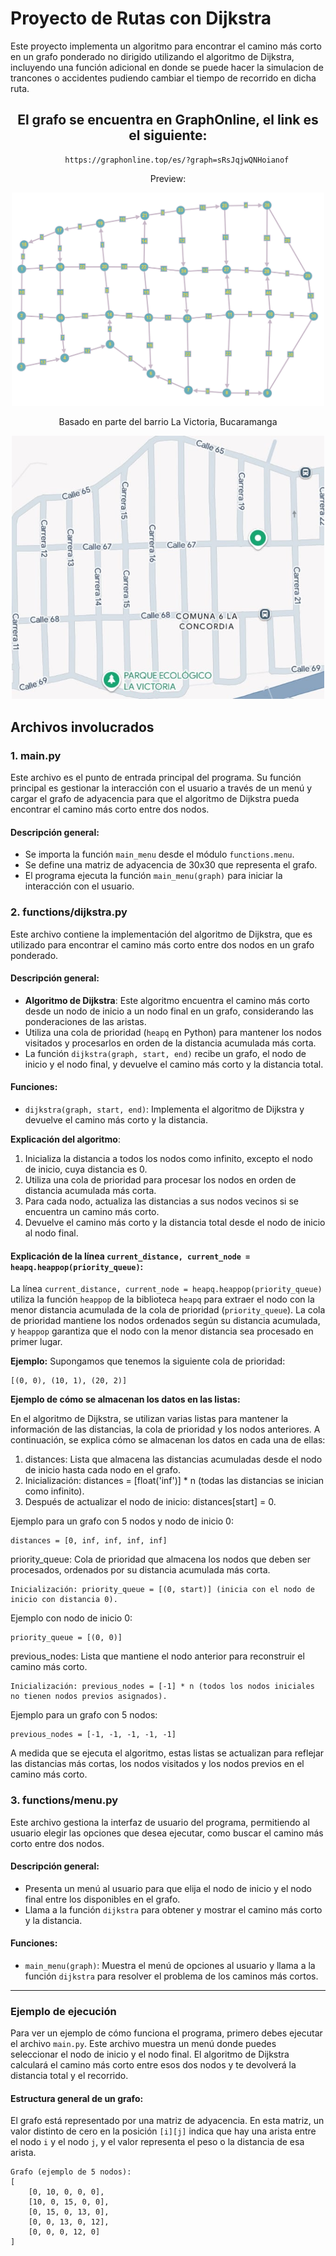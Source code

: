 # Proyecto de Rutas con Dijkstra

Este proyecto implementa un algoritmo para encontrar el camino más corto en un grafo ponderado no dirigido utilizando el algoritmo de Dijkstra, incluyendo una función adicional en donde se puede hacer la simulacion de trancones o accidentes pudiendo cambiar el tiempo de recorrido en dicha ruta.
<center>

## El grafo se encuentra en GraphOnline, el link es el siguiente:
```
    https://graphonline.top/es/?graph=sRsJqjwQNHoianof
```
Preview:

<img src="./docs/ZXmrynGOcreupjlO.png" alt="uwu" width="500" />

Basado en parte del barrio La Victoria, Bucaramanga

<img src="./docs/uwuu.jpg" alt="uwuuu" width="500" />
</center>


## Archivos involucrados

### 1. **main.py**
Este archivo es el punto de entrada principal del programa. Su función principal es gestionar la interacción con el usuario a través de un menú y cargar el grafo de adyacencia para que el algoritmo de Dijkstra pueda encontrar el camino más corto entre dos nodos.

#### Descripción general:
- Se importa la función `main_menu` desde el módulo `functions.menu`.
- Se define una matriz de adyacencia de 30x30 que representa el grafo.
- El programa ejecuta la función `main_menu(graph)` para iniciar la interacción con el usuario.

### 2. **functions/dijkstra.py**
Este archivo contiene la implementación del algoritmo de Dijkstra, que es utilizado para encontrar el camino más corto entre dos nodos en un grafo ponderado.

#### Descripción general:
- **Algoritmo de Dijkstra**: Este algoritmo encuentra el camino más corto desde un nodo de inicio a un nodo final en un grafo, considerando las ponderaciones de las aristas.
- Utiliza una cola de prioridad (`heapq` en Python) para mantener los nodos visitados y procesarlos en orden de la distancia acumulada más corta.
- La función `dijkstra(graph, start, end)` recibe un grafo, el nodo de inicio y el nodo final, y devuelve el camino más corto y la distancia total.

#### Funciones:
- `dijkstra(graph, start, end)`: Implementa el algoritmo de Dijkstra y devuelve el camino más corto y la distancia.

**Explicación del algoritmo**:
1. Inicializa la distancia a todos los nodos como infinito, excepto el nodo de inicio, cuya distancia es 0.
2. Utiliza una cola de prioridad para procesar los nodos en orden de distancia acumulada más corta.
3. Para cada nodo, actualiza las distancias a sus nodos vecinos si se encuentra un camino más corto.
4. Devuelve el camino más corto y la distancia total desde el nodo de inicio al nodo final.

#### Explicación de la línea `current_distance, current_node = heapq.heappop(priority_queue)`:

La línea `current_distance, current_node = heapq.heappop(priority_queue)` utiliza la función `heappop` de la biblioteca `heapq` para extraer el nodo con la menor distancia acumulada de la cola de prioridad (`priority_queue`). La cola de prioridad mantiene los nodos ordenados según su distancia acumulada, y `heappop` garantiza que el nodo con la menor distancia sea procesado en primer lugar.

**Ejemplo:**
Supongamos que tenemos la siguiente cola de prioridad:

```plaintext
[(0, 0), (10, 1), (20, 2)]
```

**Ejemplo de cómo se almacenan los datos en las listas:**

En el algoritmo de Dijkstra, se utilizan varias listas para mantener la información de las distancias, la cola de prioridad y los nodos anteriores. A continuación, se explica cómo se almacenan los datos en cada una de ellas:

   1. distances: Lista que almacena las distancias acumuladas desde el nodo de inicio hasta cada nodo en el grafo.
   2. Inicialización: distances = [float('inf')] * n (todas las distancias se inician como infinito).
   3. Después de actualizar el nodo de inicio: distances[start] = 0.

Ejemplo para un grafo con 5 nodos y nodo de inicio 0:
```plaintext
distances = [0, inf, inf, inf, inf]
```
priority_queue: Cola de prioridad que almacena los nodos que deben ser procesados, ordenados por su distancia acumulada más corta.
```plaintext
Inicialización: priority_queue = [(0, start)] (inicia con el nodo de inicio con distancia 0).
```
Ejemplo con nodo de inicio 0:
```
priority_queue = [(0, 0)]
```
previous_nodes: Lista que mantiene el nodo anterior para reconstruir el camino más corto.

    Inicialización: previous_nodes = [-1] * n (todos los nodos iniciales no tienen nodos previos asignados).

Ejemplo para un grafo con 5 nodos:

    previous_nodes = [-1, -1, -1, -1, -1]

A medida que se ejecuta el algoritmo, estas listas se actualizan para reflejar las distancias más cortas, los nodos visitados y los nodos previos en el camino más corto.


### 3. **functions/menu.py**
Este archivo gestiona la interfaz de usuario del programa, permitiendo al usuario elegir las opciones que desea ejecutar, como buscar el camino más corto entre dos nodos.

#### Descripción general:
- Presenta un menú al usuario para que elija el nodo de inicio y el nodo final entre los disponibles en el grafo.
- Llama a la función `dijkstra` para obtener y mostrar el camino más corto y la distancia.

#### Funciones:
- `main_menu(graph)`: Muestra el menú de opciones al usuario y llama a la función `dijkstra` para resolver el problema de los caminos más cortos.

---

### Ejemplo de ejecución
Para ver un ejemplo de cómo funciona el programa, primero debes ejecutar el archivo `main.py`. Este archivo muestra un menú donde puedes seleccionar el nodo de inicio y el nodo final. El algoritmo de Dijkstra calculará el camino más corto entre esos dos nodos y te devolverá la distancia total y el recorrido.

#### Estructura general de un grafo:
El grafo está representado por una matriz de adyacencia. En esta matriz, un valor distinto de cero en la posición `[i][j]` indica que hay una arista entre el nodo `i` y el nodo `j`, y el valor representa el peso o la distancia de esa arista.

```plaintext
Grafo (ejemplo de 5 nodos):
[
    [0, 10, 0, 0, 0],
    [10, 0, 15, 0, 0],
    [0, 15, 0, 13, 0],
    [0, 0, 13, 0, 12],
    [0, 0, 0, 12, 0]
]
```